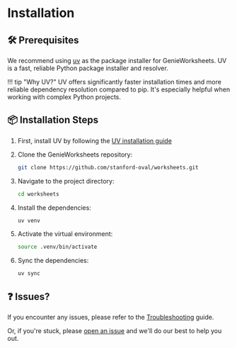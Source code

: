 # Installation

## 🛠️ Prerequisites

We recommend using [uv](https://github.com/astral-sh/uv) as the package installer for GenieWorksheets. UV is a fast, reliable Python package installer and resolver.

!!! tip "Why UV?"
    UV offers significantly faster installation times and more reliable dependency resolution compared to pip. It's especially helpful when working with complex Python projects.


## 📦 Installation Steps

1. First, install UV by following the [UV installation guide](https://github.com/astral-sh/uv#installation)

2. Clone the GenieWorksheets repository: 

    ```bash
    git clone https://github.com/stanford-oval/worksheets.git
    ```

3. Navigate to the project directory:

    ```bash
    cd worksheets
    ```

4. Install the dependencies:

    ```bash
    uv venv
    ```

5. Activate the virtual environment:

    ```bash
    source .venv/bin/activate
    ```

6. Sync the dependencies:

    ```bash
    uv sync
    ```

## :question: Issues?

If you encounter any issues, please refer to the [Troubleshooting](troubleshooting.md) guide.

Or, if you're stuck, please [open an issue](https://github.com/stanford-oval/worksheets/issues/new) and we'll do our best to help you out.